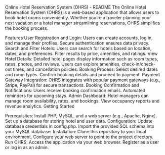 Online Hotel Reservation System (OHRS) - README
The Online Hotel Reservation System (OHRS) is a web-based application that allows users to book hotel rooms conveniently. Whether you’re a traveler planning your next vacation or a hotel manager streamlining reservations, OHRS simplifies the booking process.

Features
User Registration and Login:
Users can create accounts, log in, and manage their profiles.
Secure authentication ensures data privacy.
Search and Filter Hotels:
Users can search for hotels based on location, dates, and preferences.
Filter results by price, amenities, and ratings.
View Hotel Details:
Detailed hotel pages display information such as room types, rates, photos, and reviews.
Users can explore amenities, check-in/check-out times, and cancellation policies.
Booking Process:
Select desired dates and room types.
Confirm booking details and proceed to payment.
Payment Gateway Integration:
OHRS integrates with popular payment gateways (e.g., Stripe, PayPal) for secure transactions.
Booking Confirmation and Notifications:
Users receive booking confirmation emails.
Automated reminders for upcoming stays.
Admin Dashboard:
Hotel managers can manage room availability, rates, and bookings.
View occupancy reports and revenue analytics.
Getting Started

Prerequisites:
Install PHP, MySQL, and a web server (e.g., Apache, Nginx).
Set up a database for storing hotel and user data.
Configuration:
Update database credentials in config.php.
Import the provided SQL schema into your MySQL database.
Installation:
Clone this repository to your local environment.
Configure your web server to point to the project directory.
Run OHRS:
Access the application via your web browser.
Register as a user or log in as an admin.
